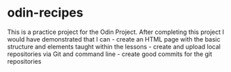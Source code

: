 # odin-recipes

This is a practice project for the Odin Project. 
After completing this project I would have demonstrated that I can
    - create an HTML page with the basic structure and elements taught within the lessons
    - create and upload local repositories via Git and command line
    - create good commits for the git repositories